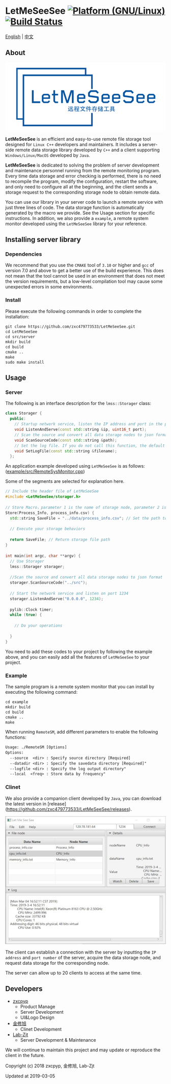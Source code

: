 # LetMeSeeSee <a href="http://www.kernel.org"><img alt="Platform (GNU/Linux)" src="https://img.shields.io/badge/platform-GNU/Linux-blue.svg"></a> [![Build Status](https://travis-ci.com/zxc479773533/LetMeSeeSee.svg?token=5zDzDfTUA9XfQtccPmCX&branch=master)](https://travis-ci.com/zxc479773533/LetMeSeeSee)

[English](https://github.com/zxc479773533/LetMeSeeSee) | [中文](https://github.com/zxc479773533/LetMeSeeSee/blob/master/README_CN.md)

## About

<div align="center">
  <img src="img/LetMeSeeSee.png">
</div>

**LetMeSeeSee** is an efficient and easy-to-use remote file storage tool designed for `Linux C++` developers and maintainers. It includes a server-side remote data storage library developed by `C++` and a client supporting `Windows/Linux/MacOS` developed by `Java`.

**LetMeSeeSee** is dedicated to solving the problem of server development and maintenance personnel running from the remote monitoring program. Every time data storage and error checking is performed, there is no need to recompile the program, modify the configuration, restart the software, and only need to configure all at the beginning, and the client sends a storage request to the corresponding storage node to obtain remote data.

You can use our library in your server code to launch a remote service with just three lines of code. The data storage function is automatically generated by the macro we provide. See the Usage section for specific instructions. In addition, we also provide a `example`, a remote system monitor developed using the `LetMeSeeSee` library for your reference.

## Installing server library

### Dependencies

We recommend that you use the `CMAKE` tool of `3.10` or higher and `gcc` of version 7.0 and above to get a better use of the build experience. This does not mean that the tool cannot be used in an environment that does not meet the version requirements, but a low-level compilation tool may cause some unexpected errors in some environments.


### Install

Please execute the following commands in order to complete the installation:

```shell
git clone https://github.com/zxc479773533/LetMeSeeSee.git
cd LetMeSeeSee
cd src/server
mkdir build
cd build
cmake ..
make
sudo make install
```

## Usage

### Server

The following is an interface description for the `lmss::Storager` class:

```c++
class Storager {
  public:
    // Startup network service, listen the IP address and port in the parameter
    void ListenAndServe(const std::string &ip, uint16_t port);
    // Scan the source and convert all data storage nodes to json format
    void ScanSourceCode(const std::string &path);
    // Set the log file. If you do not call this function, the default is std::clog. If the parameter is empty, the log will not be printed.
    void SetLogFile(const std::string &filename);
  };
```

An application example developed using `LetMeSeeSee` is as follows:([example/src/RemoteSysMonitor.cpp](example/src/RemoteSysMonitor.cpp))

Some of the segments are selected for explanation here.

```c++
// Include the header file of LetMeSeeSee
#include <LetMeSeeSee/storager.h>

// Store Macro，parameter 1 is the name of storage node, parameter 2 is the file name of storage file
Store(Process_Info, process_info.csv) {
  std::string SaveFile = "../data/process_info.csv"; // Set the path to the data storage file on the server

  // Execute your storage behaviors

  return SaveFile; // Return storage file path
}

int main(int argc, char **argv) {
  // Use Storager
  lmss::Storager storager;

  //Scan the source and convert all data storage nodes to json format
  storager.ScanSourceCode("../src");

  // Start the network service and listen on port 1234
  storager.ListenAndServe("0.0.0.0", 1234);

  pylib::Clock timer;
  while (true) {
  
    // Do your operations
  
  }
}
```

You need to add these codes to your project by following the example above, and you can easily add all the features of `LetMeSeeSee` to your project.

### Example

The sample program is a remote system monitor that you can install by executing the following command:

```shell
cd example
mkdir build
cd build
cmake ..
make
```

When running `RemoteSM`, add different parameters to enable the following functions:

```txt
Usage: ./RemoteSM [Options]
Options:
  --source  <dir> : Specify source directory [Required]
  --datadir <dir> : Specify the savedata directory [Required]"
  --logfile <dir> : Specify the log output directory"
  --local  <freq> : Store data by frequency"
```

### Clinet

We also provide a companion client developed by `Java`, you can download the latest version in [release] (https://github.com/zxc479773533/LetMeSeeSee/releases).

<div align="center">
  <img src="img/client.jpg">
</div>

The client can establish a connection with the server by inputting the `IP address` and `port number` of the server, acquire the data storage node, and request data storage for the corresponding node.

The server can allow up to 20 clients to access at the same time.

## Developers

* [zxcpyp](https://github.com/zxc479773533)
  * Product Manage
  * Server Development
  * UI&Logo Design
* [金修旭](https://github.com/jyxk)
  * Clinet Development
* [Lab-Zjt](https://github.com/Lab-Zjt)
  * Server Development & Maintenance

We will continue to maintain this project and may update or reproduce the client in the future.

Copyright (c) 2018 zxcpyp, 金修旭, Lab-Zjt

Updated at 2019-03-05